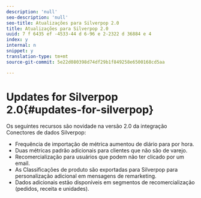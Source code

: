 ```yaml
---
description: 'null'
seo-description: 'null'
seo-title: Atualizações para Silverpop 2.0
title: Atualizações para Silverpop 2.0
uuid: 7 f 6435 ef -4533-44 d 6-96 e 2-2322 d 36884 e 4
index: y
internal: n
snippet: y
translation-type: tm+mt
source-git-commit: 5e22d080398d74df29b1f849258e6500168cd5aa

---
```



# Updates for Silverpop 2.0{#updates-for-silverpop}

Os seguintes recursos são novidade na versão 2.0 da integração Conectores de dados Silverpop:

* Frequência de importação de métrica aumentou de diário para por hora.
* Duas métricas padrão adicionais para clientes que não são de varejo.
* Recomercialização para usuários que podem não ter clicado por um email.
* As Classificações de produto são exportadas para Silverpop para personalização adicional em mensagens de remarketing.
* Dados adicionais estão disponíveis em segmentos de recomercialização (pedidos, receita e unidades).

